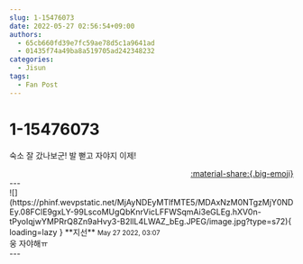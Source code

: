 ```yaml
---
slug: 1-15476073
date: 2022-05-27 02:56:54+09:00
authors:
  - 65cb660fd39e7fc59ae78d5c1a9641ad
  - 01435f74a49ba8a519705ad242348232
categories:
  - Jisun
tags:
  - Fan Post
---
```


# 1-15476073

<div class="post-container" markdown="1">
<div class="content-container md-sidebar__scrollwrap" markdown="1">

숙소 잘 갔나보군! 발 뻗고 자야지 이제!

</div>
</div>

<div style="text-align: right;" markdown="1">
<a href="https://weverse.io/fromis9/fanpost/1-15476073" style="text-align: right;">:material-share:{.big-emoji}</a>
</div>
---

<div class="comments-container md-sidebar__scrollwrap" markdown="1">
<div class="comment" markdown="1">
<div class='id-container' markdown="1">
![](https://phinf.wevpstatic.net/MjAyNDEyMTlfMTE5/MDAxNzM0NTgzMjY0NDEy.08FClE9gxLY-99LscoMUgQbKnrVicLFFWSqmAi3eGLEg.hXV0n-tPyoIqjwYMPRrQ8Zn9aHvy3-B2llL4LWAZ_bEg.JPEG/image.jpg?type=s72){ loading=lazy }
**<span class="artist">지선</span>** <small>May 27 2022, 03:07</small><br>
</div>
<div class='comment-body' markdown="1">
웅 자야해ㅠ
</div>
</div>
</div>
---
